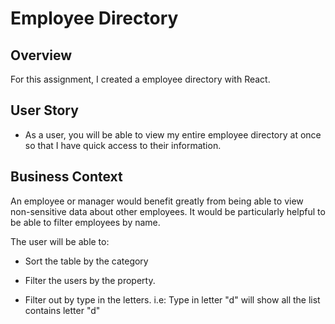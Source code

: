 # Employee Directory

## Overview

For this assignment, I created a employee directory with React.

## User Story

- As a user, you will be able to view my entire employee directory at once so that I have quick access to their information.

## Business Context

An employee or manager would benefit greatly from being able to view non-sensitive data about other employees. It would be particularly helpful to be able to filter employees by name.

The user will be able to:

- Sort the table by the category

- Filter the users by the property.

- Filter out by type in the letters. i.e: Type in letter "d" will show all the list contains letter "d"
